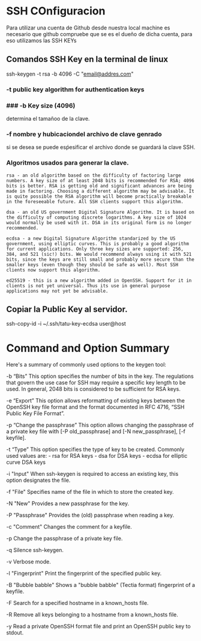 # SSH COnfiguracion

Para utilizar una cuenta de Github desde nuestra local machine es necesario
que github compruebe que se es el dueño de dicha cuenta, para eso utilizamos las SSH KEYs

## Comandos SSH Key en la terminal de linux

ssh-keygen -t rsa -b 4096 -C "email@addres.com"

### -t public key algorithm for authentication keys

### ### -b Key size (4096)

determina el tamañoo de la clave.

### -f nombre y hubicaciondel archivo de clave genrado

si se desea se puede esṕesificar el archivo donde se guardará la clave SSH.

### Algoritmos usados para generar la clave.

    rsa - an old algorithm based on the difficulty of factoring large numbers. A key size of at least 2048 bits is recommended for RSA; 4096 bits is better. RSA is getting old and significant advances are being made in factoring. Choosing a different algorithm may be advisable. It is quite possible the RSA algorithm will become practically breakable in the foreseeable future. All SSH clients support this algorithm.

    dsa - an old US government Digital Signature Algorithm. It is based on the difficulty of computing discrete logarithms. A key size of 1024 would normally be used with it. DSA in its original form is no longer recommended.

    ecdsa - a new Digital Signature Algorithm standarized by the US government, using elliptic curves. This is probably a good algorithm for current applications. Only three key sizes are supported: 256, 384, and 521 (sic!) bits. We would recommend always using it with 521 bits, since the keys are still small and probably more secure than the smaller keys (even though they should be safe as well). Most SSH clients now support this algorithm.

    ed25519 - this is a new algorithm added in OpenSSH. Support for it in clients is not yet universal. Thus its use in general purpose applications may not yet be advisable.

## Copiar la Public Key al servidor.

ssh-copy-id -i ~/.ssh/tatu-key-ecdsa user@host

# Command and Option Summary

Here's a summary of commonly used options to the keygen tool:

-b “Bits” This option specifies the number of bits in the key. The regulations that govern the use case for SSH may require a specific key length to be used. In general, 2048 bits is considered to be sufficient for RSA keys.

-e “Export” This option allows reformatting of existing keys between the OpenSSH key file format and the format documented in RFC 4716, “SSH Public Key File Format”.

-p “Change the passphrase” This option allows changing the passphrase of a private key file with [-P old_passphrase] and [-N new_passphrase], [-f keyfile].

-t “Type” This option specifies the type of key to be created. Commonly used values are: - rsa for RSA keys - dsa for DSA keys - ecdsa for elliptic curve DSA keys

-i "Input" When ssh-keygen is required to access an existing key, this option designates the file.

-f "File" Specifies name of the file in which to store the created key.

-N "New" Provides a new passphrase for the key.

-P "Passphrase" Provides the (old) passphrase when reading a key.

-c "Comment" Changes the comment for a keyfile.

-p Change the passphrase of a private key file.

-q Silence ssh-keygen.

-v Verbose mode.

-l "Fingerprint" Print the fingerprint of the specified public key.

-B "Bubble babble" Shows a "bubble babble" (Tectia format) fingerprint of a keyfile.

-F Search for a specified hostname in a known_hosts file.

-R Remove all keys belonging to a hostname from a known_hosts file.

-y Read a private OpenSSH format file and print an OpenSSH public key to stdout.
